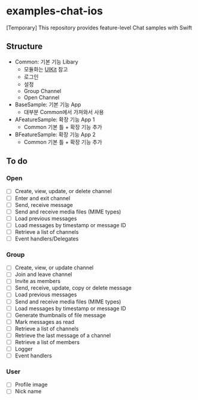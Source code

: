 # examples-chat-ios
[Temporary] This repository provides feature-level Chat samples with Swift

## Structure
- Common: 기본 기능 Libary
  - 모듈화는 [UIKit](https://github.com/sendbird/uikit-ios/tree/release/3.0) 참고
  - 로그인
  - 설정
  - Group Channel
  - Open Channel
- BaseSample: 기본 기능 App
  - 대부분 Common에서 가져와서 사용 
- AFeatureSample: 확장 기능 App 1
  - Common 기본 틀 + 확장 기능 추가 
- BFeatureSample: 확장 기능 App 2
  - Common 기본 틀 + 확장 기능 추가 

## To do
### Open
- [ ] Create, view, update, or delete channel
- [ ] Enter and exit channel
- [ ] Send, receive message
- [ ] Send and receive media files (MIME types)
- [ ] Load previous messages
- [ ] Load messages by timestamp or message ID
- [ ] Retrieve a list of channels
- [ ] Event handlers/Delegates

### Group
- [ ] Create, view, or update channel
- [ ] Join and leave channel
- [ ] Invite as members
- [ ] Send, receive, update, copy or delete message
- [ ] Load previous messages
- [ ] Send and receive media files (MIME types)
- [ ] Load messages by timestamp or message ID
- [ ] Generate thumbnails of file message
- [ ] Mark messages as read
- [ ] Retrieve a list of channels
- [ ] Retrieve the last message of a channel
- [ ] Retrieve a list of members
- [ ] Logger
- [ ] Event handlers

### User
- [ ] Profile image
- [ ] Nick name
